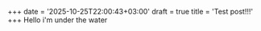 +++
date = '2025-10-25T22:00:43+03:00'
draft = true
title = 'Test post!!!'
+++
Hello i'm under the water

